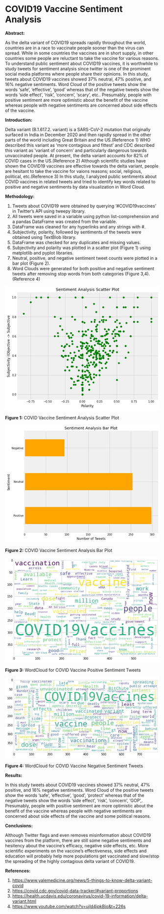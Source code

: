 # COVID19 Vaccine Sentiment Analysis

__Abstract:__ 

As the delta variant of COVID19 spreads rapidly throughout the world, countries are in a race to vaccinate people sooner than the virus can spread. While in some countries the vaccines are in short supply, in other countries some people are reluctant to take the vaccine for various reasons. To understand public sentiment about COVID19 vaccines, it is worthwhile to study tweets for sentiment analysis since twitter is one of the prominent social media platforms where people share their opinions. In this study, tweets about COVID19 vaccines showed 37% neutral, 47% positive, and 16% negative sentiments. Word Cloud of the positive tweets show the words ‘safe’, ‘effective’, ‘good’ whereas that of the negative tweets show the words ‘side effect’, ‘risk’, ‘concern’, ‘scary’, etc.. Presumably, people with positive sentiment are more optimistic about the benefit of the vaccine whereas people with negative sentiments are concerned about side effects of the vaccine.

__Introduction:__

Delta variant (B.1.617.2. variant) is a SARS-CoV-2 mutation that originally surfaced in India in December 2020 and then rapidly spread in the other parts of the world including Great Britain and the US.(Reference 1) WHO described this variant as ‘more contagious and fittest’ and CDC described this variant as ‘variant of concern’ and particularly dangerous towards unvaccinated people. At present, the delta variant accounts for 82% of COVID cases in the US.(Reference 2) Although scientific studies have shown the COVID19 vaccines are effective towards the delta variant, people are hesitant to take the vaccine for vaions reasons; social, religious, political, etc.(Reference 3) In this study, I analyzed public sentiments about COVID vaccines in related tweets and tried to identify key words related to positive and negative sentiments by data visualization in Word Cloud. 

__Methodology:__

1. Tweets about COVID19 were obtained by querying ‘#COVID19vaccines’ in Twitter’s API using tweepy library. 
2. All tweets were saved in a variable using python list-comprehension and a pandas DataFrame was created from the variable.
3. DataFrame was cleaned for any hyperlinks and any strings with  #.
4. Subjectivity, polarity, followed by sentiments of the tweets were obtained using TextBlob library.
5. DataFrame was checked for any duplicates and missing values.
6. Subjectivity and polarity was plotted in a scatter plot (Figure 1) using matplotlib and pyplot libraries.
7. Neutral, positive, and negative sentiment tweet counts were plotted in a bar plot (Figure 2).
8. Word Clouds were generated for both positive and negative sentiment tweets after removing stop words from both categories (Figure 3,4).(Reference 4)

![](https://github.com/SKandar-1/Figures/blob/main/COVID%20Sentiment%20Analysis%20Scalletr%20Plot.png)

__Figure 1:__ COVID Vaccine Sentiment Analysis Scatter Plot

![](https://github.com/SKandar-1/Figures/blob/main/COVID%20Sentiment%20Analysis%20Bar%20Plot.png)

__Figure 2:__ COVID Vaccine Sentiment Analysis Bar Plot

![](https://github.com/SKandar-1/Figures/blob/main/COVID_Vaccine_Pos_entiment_WordCloud.png)

__Figure 3:__ WordCloud for COVID Vaccine Positive Sentiment Tweets

![](https://github.com/SKandar-1/Figures/blob/main/COVID_Vaccine_Neg_entiment_WordCloud.png)

__Figure 4:__ WordCloud for COVID Vaccine Negative Sentiment Tweets

__Results:__

In this study tweets about COVID19 vaccines showed 37% neutral, 47% positive, and 16% negative sentiments. Word Cloud of the positive tweets show the words ‘safe’, ‘effective’, ‘good’, ‘protect’ whereas that of the negative tweets show the words ‘side effect’, ‘risk’, ‘concern’, ‘GOP’,. Presumably, people with positive sentiment are more optimistic about the benefit of the vaccine whereas people with negative sentiments are concerned about side effects of the vaccine and some political reasons.

__Conclusions:__

Although Twitter flags and even removes misinformation about COVID19 vaccines from the platform, there are still some negative sentiments and hesitency about the vaccine’s efficacy, negative side effects, etc. More scientific experiments on the vaccine’s effectiveness, side effects and education will probably help more populations get vaccinated and slow/stop the spreading of the highly contagious delta variant of COVID19.

__References:__

1. https://www.yalemedicine.org/news/5-things-to-know-delta-variant-covid
2. https://covid.cdc.gov/covid-data-tracker/#variant-proportions
3. https://health.ucdavis.edu/coronavirus/covid-19-information/delta-variant.html
4. https://www.youtube.com/watch?v=ujId4ipkBio&t=226s

